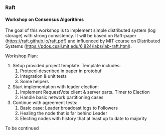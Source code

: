 ### Raft
#### Workshop on Consensus Algorithms

The goal of this workshop is to implement simple distributed system (log storage) with strong consistency. It will be based on Raft-paper (https://raft.github.io/raft.pdf) and influenced by MIT course on Distributed Systems (https://pdos.csail.mit.edu/6.824/labs/lab-raft.html).

Workshop Plan:

1. Setup provided project template. Template includes:
    1. Protocol described in paper in protobuf
    2. Integration & unit tests
    3. Some helpers
2. Start implementation with leader election:
    1. Implement RequestVote client & server parts. Timer to Election
    2. Handle basic network partitioning cases
3. Continue with agreement tests:
    1. Basic case: Leader broadcast logs to Followers
    2. Healing the node that is far behind Leader
    3. Electing nodes with history that at least up to date to majority
    
To be continued